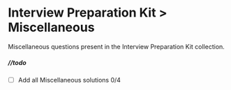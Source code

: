 # Interview Preparation Kit > Miscellaneous

Miscellaneous questions present in the Interview Preparation Kit collection.

##### //todo

- [ ] Add all Miscellaneous solutions 0/4
